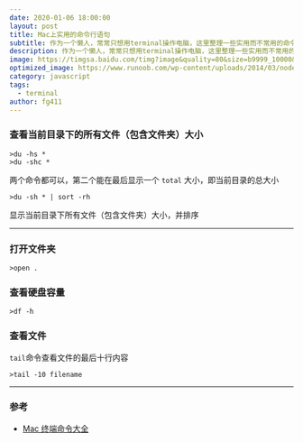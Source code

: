 ```yaml
---
date: 2020-01-06 18:00:00
layout: post
title: Mac上实用的命令行语句
subtitle: 作为一个懒人，常常只想用terminal操作电脑，这里整理一些实用而不常用的命令行语句
description: 作为一个懒人，常常只想用terminal操作电脑，这里整理一些实用而不常用的命令行语句
image: https://timgsa.baidu.com/timg?image&quality=80&size=b9999_10000&sec=1578046469146&di=24b211897ae2ce4b99f4c04c8cbfaced&imgtype=0&src=http%3A%2F%2Fattimg.dospy.com%2Fimg%2Fday_110923%2F20110923_0dd4df9e10e0aabdb8aaoGPSl0x9i9p6.jpg
optimized_image: https://www.runoob.com/wp-content/uploads/2014/03/nodejs.jpg
category: javascript
tags:
  - terminal
author: fg411
---
```


### 查看当前目录下的所有文件（包含文件夹）大小

```shell
>du -hs *
>du -shc *
```

两个命令都可以，第二个能在最后显示一个 `total` 大小，即当前目录的总大小

```shell
>du -sh * | sort -rh
```
显示当前目录下所有文件（包含文件夹）大小，并排序

---------

### 打开文件夹

```shell
>open .
```

### 查看硬盘容量
```shell
>df -h
```

### 查看文件

`tail`命令查看文件的最后十行内容

```shell
>tail -10 filename
```

---------

### 参考
 - [Mac 终端命令大全](https://www.jianshu.com/p/85f048998e92)
